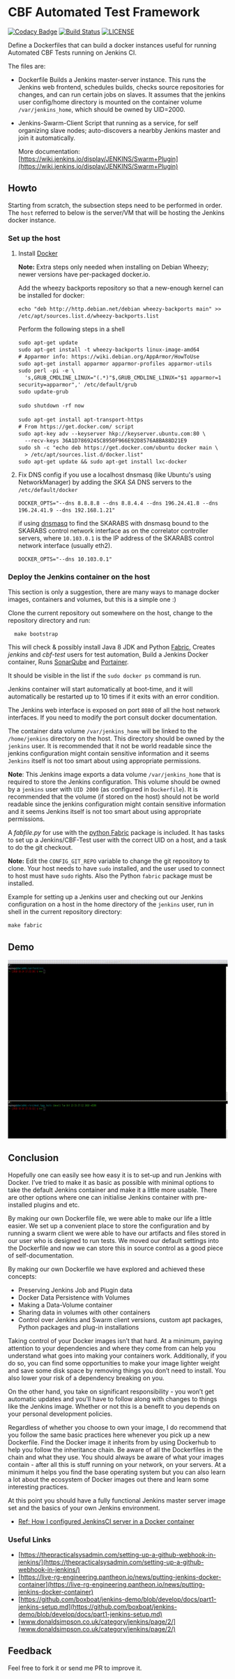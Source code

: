 
# CBF Automated Test Framework

[![Codacy Badge](https://api.codacy.com/project/badge/Grade/fbfe4e35e4584901a2916a55ca6fd994)](https://app.codacy.com/app/mmphego/CBF-Tests-Automation?utm_source=github.com&utm_medium=referral&utm_content=ska-sa/CBF-Tests-Automation&utm_campaign=Badge_Grade_Dashboard)
[![Build Status](https://travis-ci.org/ska-sa/CBF-Tests-Automation.svg?branch=master)](https://travis-ci.org/ska-sa/CBF-Tests-Automation)
[![LICENSE](https://img.shields.io/github/license/ska-sa/CBF-Tests-Automation.svg?style=flat)](LICENSE)

Define a Dockerfiles that can build a docker instances useful for running Automated CBF Tests running on Jenkins CI.

The files are:
- Dockerfile
  Builds a Jenkins master-server instance. This runs the Jenkins web frontend,
  schedules builds, checks source repositories for changes, and can run certain
  jobs on slaves.
  It assumes that the jenkins user config/home directory is mounted on the container volume `/var/jenkins_home`, which should be owned by UID=2000.

- Jenkins-Swarm-Client
  Script that running as a service, for self organizing slave nodes; auto-discovers a nearbby Jenkins master and join it automatically.

  More documentation: [https://wiki.jenkins.io/display/JENKINS/Swarm+Plugin](https://wiki.jenkins.io/display/JENKINS/Swarm+Plugin)

##   Howto

Starting from scratch, the subsection steps need to be performed in order. The
`host` referred to below is the server/VM that will be hosting the Jenkins
docker instance.

### Set up the host

1. Install [Docker](https://docs.docker.com/installation/)

    **Note:** Extra steps only needed when installing on Debian Wheezy; newer versions have per-packaged docker.io.

    Add the wheezy backports repository so that a new-enough kernel can be installed for docker:

    ```shell
    echo "deb http://http.debian.net/debian wheezy-backports main" >> /etc/apt/sources.list.d/wheezy-backports.list
    ```

    Perform the following steps in a shell
    ```shell
    sudo apt-get update
    sudo apt-get install -t wheezy-backports linux-image-amd64
    # Apparmor info: https://wiki.debian.org/AppArmor/HowToUse
    sudo apt-get install apparmor apparmor-profiles apparmor-utils
    sudo perl -pi -e \
      's,GRUB_CMDLINE_LINUX="(.*)"$,GRUB_CMDLINE_LINUX="$1 apparmor=1 security=apparmor",' /etc/default/grub
    sudo update-grub

    sudo shutdown -rf now

    sudo apt-get install apt-transport-https
    # From https://get.docker.com/ script
    sudo apt-key adv --keyserver hkp://keyserver.ubuntu.com:80 \
      --recv-keys 36A1D7869245C8950F966E92D8576A8BA88D21E9
    sudo sh -c "echo deb https://get.docker.com/ubuntu docker main \
      > /etc/apt/sources.list.d/docker.list"
    sudo apt-get update && sudo apt-get install lxc-docker
    ```

2. Fix DNS config if you use a localhost dnsmasq (like Ubuntu's using NetworkManager) by adding the *SKA SA* DNS servers to the `/etc/default/docker`


   ```shell
   DOCKER_OPTS="--dns 8.8.8.8 --dns 8.8.4.4 --dns 196.24.41.8 --dns 196.24.41.9 --dns 192.168.1.21"
   ```

   if using [dnsmasq](http://www.thekelleys.org.uk/dnsmasq/doc.html) to find the SKARABS with dnsmasq bound to the SKARABS control network interface as on the correlator controller servers, where `10.103.0.1` is the IP address of the SKARABS control network interface (usually eth2).

   ```shell
   DOCKER_OPTS="--dns 10.103.0.1"
   ```

### Deploy the Jenkins container on the host

This section is only a suggestion, there are many ways to manage docker images,
containers and volumes, but this is a simple one :)

Clone the current repository out somewhere on the host, change to the repository directory and run:

```shell
  make bootstrap
```

This will check & possibly install Java 8 JDK and Python [Fabric](http://fabfile.org/), Creates *jenkins* and *cbf-test* users for test automation, Build a Jenkins Docker container, Runs [SonarQube](sonarqube.org) and [Portainer](portainer.io).

It should be visible in the list if the `sudo docker ps` command is run.

Jenkins container will start automatically at boot-time, and it will automatically be restarted up to 10 times if it exits with an error condition.

The Jenkins web interface is exposed on port `8080` of all the host network interfaces. If you need to modify the port consult docker documentation.

The container data volume `/var/jenkins_home` will be linked to the `/home/jenkins` directory on the host. This directory should be owned by the `jenkins` user. It is recommended that it not be world readable since the jenkins configuration might contain sensitive information and it seems `Jenkins` itself is not too smart about using appropriate permissions.


**Note**: This Jenkins image exports a data volume `/var/jenkins_home` that is required to store the Jenkins configuration. This volume should be owned by a `jenkins` user with `UID 2000` (as configured in `Dockerfile`). It is recommended that the volume (if stored on the host) should not be world readable since the jenkins configuration might contain sensitive information and it seems Jenkins itself is not too smart about using appropriate permissions.

A *fabfile.py* for use with the [python Fabric](http://fabfile.org) package is included. It has tasks to set up a Jenkins/CBF-Test user with the correct UID on a host, and a task to do the git checkout.


**Note:** Edit the `CONFIG_GIT_REPO` variable to change the git repository to clone. Your host needs to have `sudo` installed, and the user used to connect to host must have `sudo` rights. Also the Python `fabric` package must be installed.

Example for setting up a Jenkins user and checking out our Jenkins configuration on a host in the home directory of the `jenkins` user, run in shell in the current repository directory:

```shell
make fabric
```

## Demo

[![Demo](.output.gif)](https://www.youtube.com/watch?v=uK2Qlv3v6jk)

## Conclusion

Hopefully one can easily see how easy it is to set-up and run Jenkins with Docker. I’ve tried to make it as basic as possible with minimal options to take the default Jenkins container and make it a little more usable. There are other options where one can initialise Jenkins container with pre-installed plugins and etc.

By making our own Dockerfile file, we were able to make our life a little easier. We set up a convenient place to store the configuration and by running a swarm client we were able to have our artifacts and files stored in our user who is designed to run tests. We moved our default settings into the Dockerfile and now we can store this in source control as a good piece of self-documentation.

By making our own Dockerfile we have explored and achieved these concepts:

- Preserving Jenkins Job and Plugin data
- Docker Data Persistence with Volumes
- Making a Data-Volume container
- Sharing data in volumes with other containers
- Control over Jenkins and Swarm client versions, custom apt packages, Python packages and plug-in installations

Taking control of your Docker images isn’t that hard. At a minimum, paying attention to your dependencies and where they come from can help you understand what goes into making your containers work. Additionally, if you do so, you can find some opportunities to make your image lighter weight and save some disk space by removing things you don’t need to install. You also lower your risk of a dependency breaking on you.

On the other hand, you take on significant responsibility - you won’t get automatic updates and you’ll have to follow along with changes to things like the Jenkins image. Whether or not this is a benefit to you depends on your personal development policies.

Regardless of whether you choose to own your image, I do recommend that you follow the same basic practices here whenever you pick up a new Dockerfile. Find the Docker image it inherits from by using Dockerhub to help you follow the inheritance chain. Be aware of all the Dockerfiles in the chain and what they use. You should always be aware of what your images contain - after all this is stuff running on your network, on your servers. At a minimum it helps you find the base operating system but you can also learn a lot about the ecosystem of Docker images out there and learn some interesting practices.

At this point you should have a fully functional Jenkins master server image set and the basics of your own Jenkins environment.

- [Ref: How I configured JenkinsCI server in a Docker container](https://blog.mphomphego.co.za/blog/2018/10/23/How-I-configured-JenkinsCI-server-in-a-Docker-container-2.html)

### Useful Links

- [https://thepracticalsysadmin.com/setting-up-a-github-webhook-in-jenkins/](https://thepracticalsysadmin.com/setting-up-a-github-webhook-in-jenkins/)
- [https://live-rg-engineering.pantheon.io/news/putting-jenkins-docker-container](https://live-rg-engineering.pantheon.io/news/putting-jenkins-docker-container)
- [https://github.com/boxboat/jenkins-demo/blob/develop/docs/part1-jenkins-setup.md](https://github.com/boxboat/jenkins-demo/blob/develop/docs/part1-jenkins-setup.md)
- [www.donaldsimpson.co.uk/category/jenkins/page/2/](www.donaldsimpson.co.uk/category/jenkins/page/2/)


## Feedback

Feel free to fork it or send me PR to improve it.
